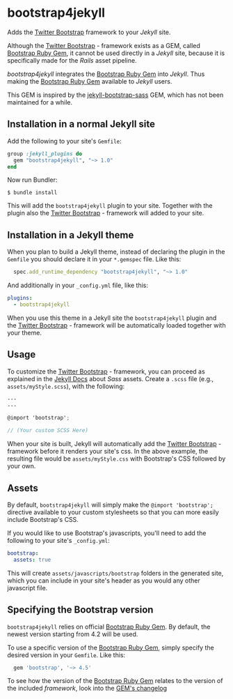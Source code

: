 # bootstrap4jekyll
Adds the 
[Twitter Bootstrap](https://getbootstrap.com/)
framework to your _Jekyll_ site.

Although the
[Twitter Bootstrap][TBstrp] - framework 
exists as a GEM, called [Bootstrap Ruby Gem][BRG],
it cannot be used directly in a _Jekyll_ site, because it is specifically made for the
_Rails_ asset pipeline.

_bootstrap4jekyll_ integrates the 
[Bootstrap Ruby Gem][BRG]
into _Jekyll_. Thus making the [Bootstrap Ruby Gem][BRG]
available to _Jekyll_ users.

This GEM is inspired by the 
[jekyll-bootstrap-sass](https://github.com/benbalter/jekyll-bootstrap-sass) GEM,
which has not been maintained for a while.

## Installation in a normal Jekyll site

Add the following to your site's `Gemfile`:

```ruby
group :jekyll_plugins do
  gem "bootstrap4jekyll", "~> 1.0"
end
```
Now run Bundler:

```console
$ bundle install
```
This will add the `bootstrap4jekyll` plugin to your site. Together with the plugin also the
[Twitter Bootstrap][TBstrp] - framework 
will added to your site.

## Installation in a Jekyll theme

When you plan to build a Jekyll theme, instead of declaring the plugin in the `Gemfile` you 
should declare it in your `*.gemspec` file. Like this:

```ruby
  spec.add_runtime_dependency "bootstrap4jekyll", "~> 1.0"
```

And additionally in your `_config.yml` file, like this:
```yaml
plugins:
  - bootstrap4jekyll
```

When you use this theme in a Jekyll site the `bootstrap4jekyll` plugin 
and the [Twitter Bootstrap][TBstrp] - framework
will be automatically loaded 
together with your theme.

## Usage
To customize the [Twitter Bootstrap][TBstrp] - framework,
you can proceed as explained in the [Jekyll Docs](https://jekyllrb.com/docs/assets/)
about _Sass_ assets.
Create a `.scss` file (e.g., `assets/myStyle.scss`), with the following:

```scss
---
---

@import 'bootstrap';

// (Your custom SCSS Here)
```
When your site is built, Jekyll will automatically add the [Twitter Bootstrap][TBstrp] - framework 
before it renders 
your site's css. In the above example, the resulting file would be `assets/myStyle.css` 
with Bootstrap's CSS followed by your own.

## Assets

By default, `bootstrap4jekyll` will simply make the `@import 'bootstrap';` directive available 
to your custom stylesheets so that you can more easily include Bootstrap's CSS.

If you would like to use Bootstrap's javascripts, you'll need to add the 
following to your site's `_config.yml`:

```yaml
bootstrap:
  assets: true
```
This will create `assets/javascripts/bootstrap` folders in the generated site, 
which you can include in your site's header as you would any other javascript file.

## Specifying the Bootstrap version

`bootstrap4jekyll` relies on official [Bootstrap Ruby Gem][BRG].
By default, the newest version starting from 4.2 will be used.

To use a specific version of the [Bootstrap Ruby Gem][BRG], simply specify the desired version in your `Gemfile`.
Like this:

```ruby
  gem 'bootstrap', '~> 4.5'
```

To see how the version of the [Bootstrap Ruby Gem][BRG] relates to the version of the included
_framework_, look into the [GEM's changelog][BRGchangeLog]


[BRG]: https://rubygems.org/gems/bootstrap
[BRGchangeLog]: https://github.com/twbs/bootstrap-rubygem/blob/master/CHANGELOG.md
[TBstrp]: https://getbootstrap.com/
